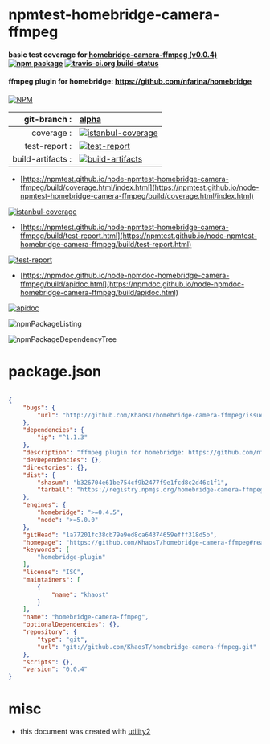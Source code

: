 # npmtest-homebridge-camera-ffmpeg

#### basic test coverage for  [homebridge-camera-ffmpeg (v0.0.4)](https://github.com/KhaosT/homebridge-camera-ffmpeg#readme)  [![npm package](https://img.shields.io/npm/v/npmtest-homebridge-camera-ffmpeg.svg?style=flat-square)](https://www.npmjs.org/package/npmtest-homebridge-camera-ffmpeg) [![travis-ci.org build-status](https://api.travis-ci.org/npmtest/node-npmtest-homebridge-camera-ffmpeg.svg)](https://travis-ci.org/npmtest/node-npmtest-homebridge-camera-ffmpeg)

#### ffmpeg plugin for homebridge: https://github.com/nfarina/homebridge

[![NPM](https://nodei.co/npm/homebridge-camera-ffmpeg.png?downloads=true&downloadRank=true&stars=true)](https://www.npmjs.com/package/homebridge-camera-ffmpeg)

| git-branch : | [alpha](https://github.com/npmtest/node-npmtest-homebridge-camera-ffmpeg/tree/alpha)|
|--:|:--|
| coverage : | [![istanbul-coverage](https://npmtest.github.io/node-npmtest-homebridge-camera-ffmpeg/build/coverage.badge.svg)](https://npmtest.github.io/node-npmtest-homebridge-camera-ffmpeg/build/coverage.html/index.html)|
| test-report : | [![test-report](https://npmtest.github.io/node-npmtest-homebridge-camera-ffmpeg/build/test-report.badge.svg)](https://npmtest.github.io/node-npmtest-homebridge-camera-ffmpeg/build/test-report.html)|
| build-artifacts : | [![build-artifacts](https://npmtest.github.io/node-npmtest-homebridge-camera-ffmpeg/glyphicons_144_folder_open.png)](https://github.com/npmtest/node-npmtest-homebridge-camera-ffmpeg/tree/gh-pages/build)|

- [https://npmtest.github.io/node-npmtest-homebridge-camera-ffmpeg/build/coverage.html/index.html](https://npmtest.github.io/node-npmtest-homebridge-camera-ffmpeg/build/coverage.html/index.html)

[![istanbul-coverage](https://npmtest.github.io/node-npmtest-homebridge-camera-ffmpeg/build/screenCapture.buildCi.browser.%252Ftmp%252Fbuild%252Fcoverage.lib.html.png)](https://npmtest.github.io/node-npmtest-homebridge-camera-ffmpeg/build/coverage.html/index.html)

- [https://npmtest.github.io/node-npmtest-homebridge-camera-ffmpeg/build/test-report.html](https://npmtest.github.io/node-npmtest-homebridge-camera-ffmpeg/build/test-report.html)

[![test-report](https://npmtest.github.io/node-npmtest-homebridge-camera-ffmpeg/build/screenCapture.buildCi.browser.%252Ftmp%252Fbuild%252Ftest-report.html.png)](https://npmtest.github.io/node-npmtest-homebridge-camera-ffmpeg/build/test-report.html)

- [https://npmdoc.github.io/node-npmdoc-homebridge-camera-ffmpeg/build/apidoc.html](https://npmdoc.github.io/node-npmdoc-homebridge-camera-ffmpeg/build/apidoc.html)

[![apidoc](https://npmdoc.github.io/node-npmdoc-homebridge-camera-ffmpeg/build/screenCapture.buildCi.browser.%252Ftmp%252Fbuild%252Fapidoc.html.png)](https://npmdoc.github.io/node-npmdoc-homebridge-camera-ffmpeg/build/apidoc.html)

![npmPackageListing](https://npmtest.github.io/node-npmtest-homebridge-camera-ffmpeg/build/screenCapture.npmPackageListing.svg)

![npmPackageDependencyTree](https://npmtest.github.io/node-npmtest-homebridge-camera-ffmpeg/build/screenCapture.npmPackageDependencyTree.svg)



# package.json

```json

{
    "bugs": {
        "url": "http://github.com/KhaosT/homebridge-camera-ffmpeg/issues"
    },
    "dependencies": {
        "ip": "^1.1.3"
    },
    "description": "ffmpeg plugin for homebridge: https://github.com/nfarina/homebridge",
    "devDependencies": {},
    "directories": {},
    "dist": {
        "shasum": "b326704e61be754cf9b2477f9e1fcd8c2d46c1f1",
        "tarball": "https://registry.npmjs.org/homebridge-camera-ffmpeg/-/homebridge-camera-ffmpeg-0.0.4.tgz"
    },
    "engines": {
        "homebridge": ">=0.4.5",
        "node": ">=5.0.0"
    },
    "gitHead": "1a77201fc38cb79e9ed8ca64374659efff318d5b",
    "homepage": "https://github.com/KhaosT/homebridge-camera-ffmpeg#readme",
    "keywords": [
        "homebridge-plugin"
    ],
    "license": "ISC",
    "maintainers": [
        {
            "name": "khaost"
        }
    ],
    "name": "homebridge-camera-ffmpeg",
    "optionalDependencies": {},
    "repository": {
        "type": "git",
        "url": "git://github.com/KhaosT/homebridge-camera-ffmpeg.git"
    },
    "scripts": {},
    "version": "0.0.4"
}
```



# misc
- this document was created with [utility2](https://github.com/kaizhu256/node-utility2)
